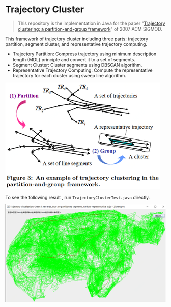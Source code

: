 # Trajectory Cluster

> This repository is the implementation in Java for the paper "[Trajectory clustering: a partition-and-group framework](https://dl.acm.org/doi/abs/10.1145/1247480.1247546)" of 2007 ACM SIGMOD.

This framework of trajectory cluster including three parts: trajectory partition, segment cluster, and representative trajectory computing.

+ Trajectory Partition: Compress trajectory using minimum description length (MDL) principle and convert it to a set of segments.
+ Segment Cluster: Cluster segments using DBSCAN algorithm.
+ Representative Trajectory Computing: Compute the representative trajectory for each cluster using sweep line algorithm.

<img src="./src/main/resources/framework.png" alt="process" style="zoom:80%;"/>

To see the following result , run `TrajectoryClusterTest.java` directly.

<img src="./src/main/resources/result.png" alt="process" style="zoom:60%;"/>